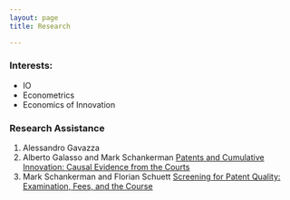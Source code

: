 ```yaml
---
layout: page
title: Research

---
```


### Interests:

- IO
- Econometrics
- Economics of Innovation

### Research Assistance

1. Alessandro Gavazza
2. Alberto Galasso and Mark Schankerman [Patents and Cumulative Innovation: Causal Evidence from the Courts](https://academic.oup.com/qje/article-abstract/130/1/317/2337637)
3. Mark Schankerman and Florian Schuett [Screening for Patent Quality: Examination, Fees, and the Course](https://cepr.org/active/publications/discussion_papers/dp.php?dpno=11688)
